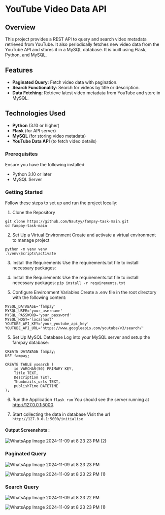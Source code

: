 # YouTube Video Data API

## Overview

This project provides a REST API to query and search video metadata retrieved from YouTube. It also periodically fetches new video data from the YouTube API and stores it in a MySQL database. It is built using Flask, Python, and MySQL.

## Features

- **Paginated Query**: Fetch video data with pagination.
- **Search Functionality**: Search for videos by title or description.
- **Data Fetching**: Retrieve latest video metadata from YouTube and store in MySQL.

## Technologies Used

- **Python** (3.10 or higher)
- **Flask** (for API server)
- **MySQL** (for storing video metadata)
- **YouTube Data API** (to fetch video details)

### Prerequisites
Ensure you have the following installed:
- Python 3.10 or later
- MySQL Server

### Getting Started
Follow these steps to set up and run the project locally:

1. Clone the Repository
```
git clone https://github.com/Nautyy/fampay-task-main.git
cd fampay-task-main
```
2. Set Up a Virtual Environment
Create and activate a virtual environment to manage project 
```
python -m venv venv
.\venv\Scripts\activate
```
3. Install the Requirements
Use the requirements.txt file to install necessary packages:

3. Install the Requirements
Use the requirements.txt file to install necessary packages:
`pip install -r requirements.txt`
4. Configure Environment Variables
Create a .env file in the root directory with the following content:
```
MYSQL_DATABASE='fampay'
MYSQL_USER='your_username'
MYSQL_PASSWORD='your_password'
MYSQL_HOST='localhost'
YOUTUBE_API_KEY='your_youtube_api_key'
YOUTUBE_API_URL='https://www.googleapis.com/youtube/v3/search/'
```

5. Set Up MySQL Database
Log into your MySQL server and setup the fampay database:
```
CREATE DATABASE fampay;
USE fampay;

CREATE TABLE ysearch (
    id VARCHAR(50) PRIMARY KEY,
    Title TEXT,
    Description TEXT,
    Thumbnails_urls TEXT,
    publishTime DATETIME
);
```

6. Run the Application `flask run`
You should see the server running at http://127.0.0.1:5000.

7. Start collecting the data in database
Visit the url `http://127.0.0.1:5000/initialise`


#### Output Screenshots : 

![WhatsApp Image 2024-11-09 at 8 23 23 PM (2)](https://github.com/user-attachments/assets/fec61d35-61f1-4e3e-9198-7df0e23ccb4b)

### Paginated Query
![WhatsApp Image 2024-11-09 at 8 23 23 PM](https://github.com/user-attachments/assets/600cb7f9-e422-4d2c-953d-996377a1aab7)

![WhatsApp Image 2024-11-09 at 8 23 22 PM (1)](https://github.com/user-attachments/assets/acd1fb9e-1aa0-43b2-82dc-0765913d0e22)

### Search Query
![WhatsApp Image 2024-11-09 at 8 23 22 PM](https://github.com/user-attachments/assets/3e4afada-7e3f-40c2-a583-696612e6ab0d)

![WhatsApp Image 2024-11-09 at 8 23 23 PM (1)](https://github.com/user-attachments/assets/9aa99cfc-cfab-428f-bc6a-c20a00a4018c)